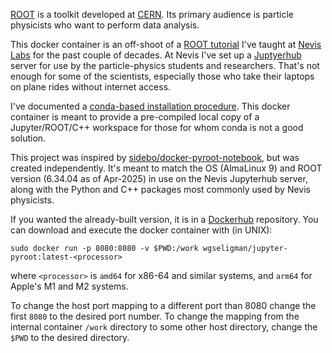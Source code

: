 [ROOT](https://root.cern.ch/) is a toolkit developed at [CERN](https://home.cern/). Its primary audience is particle physicists who want to perform data analysis.

This docker container is an off-shoot of a [ROOT tutorial](https://www.nevis.columbia.edu/~seligman/root-class/) I've taught at [Nevis Labs](https://www.nevis.columbia.edu/) for the past couple of decades. At Nevis I've set up a [Juptyerhub](https://jupyterhub.readthedocs.io/en/stable/) server for use by the particle-physics students and researchers. That's not enough for some of the scientists, especially those who take their laptops on plane rides without internet access. 

I've documented a [conda-based installation procedure](https://twiki.nevis.columbia.edu/twiki/bin/view/Main/JupyterROOTContainers). This docker container is meant to provide a pre-compiled local copy of a Jupyter/ROOT/C++ workspace for those for whom conda is not a good solution.

This project was inspired by [sidebo/docker-pyroot-notebook](https://github.com/sidebo/docker-pyroot-notebook), but was created independently. It's meant to match the OS (AlmaLinux 9) and ROOT version (6.34.04 as of Apr-2025) in use on the Nevis Jupyterhub server, along with the Python and C++ packages most commonly used by Nevis physicists.

If you wanted the already-built version, it is in a [Dockerhub](https://hub.docker.com/r/wgseligman/jupyter-pyroot) repository. You can download and execute the docker container with (in UNIX):

```
sudo docker run -p 8080:8080 -v $PWD:/work wgseligman/jupyter-pyroot:latest-<processor>
```

where `<processor>` is `amd64` for x86-64 and similar systems, and `arm64` for Apple's M1 and M2 systems.

To change the host port mapping to a different port than 8080 change the first `8080` to the desired port number. To change the mapping from the internal container `/work` directory to some other host directory, change the `$PWD` to the desired directory. 
